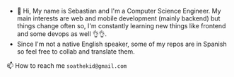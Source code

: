 - 👋 Hi, My name is Sebastian and I'm a Computer Science Engineer. My main interests are web and mobile development (mainly backend) but things change often so, I'm constantly learning new things like frontend and some devops as well 👌👌.
- Since I'm not a native English speaker, some of my repos are in Spanish so feel free to collab and translate them.

📫 How to reach me `soathekid@gmail.com`

